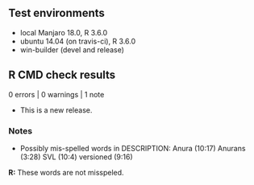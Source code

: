 ## Test environments
* local Manjaro 18.0, R 3.6.0
* ubuntu 14.04 (on travis-ci), R 3.6.0
* win-builder (devel and release)

## R CMD check results

0 errors | 0 warnings | 1 note

* This is a new release.

### Notes

* Possibly mis-spelled words in DESCRIPTION:
    Anura (10:17)
    Anurans (3:28)
    SVL (10:4)
    versioned (9:16)
  
__R:__ These words are not misspeled.
